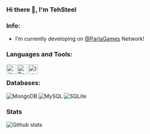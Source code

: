 ### Hi there 👋, I'm TehSteel


### Info:
 - I’m currently developing on [@ParlaGames](https://github.com/ParlaGames) Network!

### Languages and Tools:
<img align="left" alt="Java" width="26px"  src="https://camo.githubusercontent.com/14cd29bcfee025396becce9d1b5278cc01c4aac1a4e677f1857b10b084ab3304/68747470733a2f2f6c69656c616d61722e636f6d2f696d616765732f7376672f6a6176612e737667" />
<img align="left" alt="Debian 10" width="26px" src="https://upload.wikimedia.org/wikipedia/commons/0/04/Debian_logo.png" />
<img align="left" alt="Intellij" width="26px" src="https://resources.jetbrains.com/storage/products/intellij-idea/img/meta/intellij-idea_logo_300x300.png" />

<br/>

### Databases:
<img align="left" alt="MongoDB" src="https://img.shields.io/badge/MongoDB-4EA94B?style=for-the-badge&logo=mongodb&logoColor=white" />
<img align="left" alt="MySQL" src="https://img.shields.io/badge/MySQL-00000F?style=for-the-badge&logo=mysql&logoColor=white" />
<img align="left" alt="SQLite" src="https://img.shields.io/badge/SQLite-07405E?style=for-the-badge&logo=sqlite&logoColor=white" />

<br/>

### Stats
<img alt="Github stats" src="https://github-readme-stats-codestackr.vercel.app/api?username=TehSteel&show_icons=true&hide_border=true&theme=dark" />
